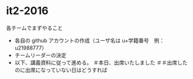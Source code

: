 # it2-2016

各チームでまずやること
* 各自の github アカウントの作成（ユーザ名は u+学籍番号　例：u21988777）
* チームリーダーの決定
* 以下、講義資料に従って進める。
＃本日、出席いたしました
＃＃出席したのに出席になっていない日はどうすれば
